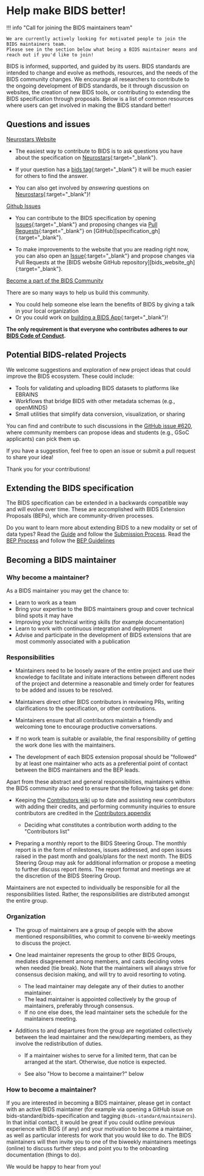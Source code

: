 # Help make BIDS better!

!!! info "Call for joining the BIDS maintainers team"

    We are currently actively looking for motivated people to join the BIDS maintainers team.
    Please see in the section below what being a BIDS maintainer means and reach out if you'd like to join!

BIDS is informed, supported, and guided by its users.
BIDS standards are intended to change and evolve as methods, resources,
and the needs of the BIDS community changes.
We encourage all researchers to contribute to the ongoing development of BIDS standards,
be it through discussion on websites, the creation of new BIDS tools,
or contributing to extending the BIDS specification through proposals.
Below is a list of common resources where users can get involved in making the BIDS standard better!

## Questions and issues

<u>Neurostars Website</u>

-   The easiest way to contribute to BIDS is to ask questions you have about the specification on
    [Neurostars](https://neurostars.org){:target="_blank"}.

-   If your question has a
    [bids tag](https://neurostars.org/search?q=tags%3Abids){:target="_blank"}
    it will be much easier for others to find the answer.

-   You can also get involved by _answering_ questions on
    [Neurostars](https://neurostars.org/search?q=tags%3Abids){:target="_blank"}!

<u>Github Issues</u>

-   You can contribute to the BIDS specification by opening
    [Issues](https://github.com/bids-standard/bids-specification/issues){:target="_blank"}
    and proposing changes via
    [Pull Requests](https://github.com/bids-standard/bids-specification/pulls){:target="_blank"}
    on
    [GitHub][specification_gh]{:target="_blank"}.

-   To make improvements to the website that you are reading right now, you can also open an
    [Issue](https://github.com/bids-standard/bids-website/issues){:target="_blank"}
    and propose changes via Pull Requests at the
    [BIDS website GitHub repository][bids_website_gh]{:target="_blank"}.

<u> Become a part of the BIDS Community </u>

There are so many ways to help us build this community.

-   You could help someone else learn the benefits of BIDS by giving a talk in your local organization
-   Or you could work on [building a BIDS App](https://bids.neuroimaging.io/tools/bids-apps.html){:target="_blank"}!

<b>The only requirement is that everyone who contributes adheres to our [BIDS Code of Conduct](./bids_github/CODE_OF_CONDUCT.md).</b>

## Potential BIDS-related Projects

We welcome suggestions and exploration of new project ideas that could improve the BIDS ecosystem. These could include:

- Tools for validating and uploading BIDS datasets to platforms like EBRAINS
- Workflows that bridge BIDS with other metadata schemas (e.g., openMINDS)
- Small utilities that simplify data conversion, visualization, or sharing

You can find and contribute to such discussions in the
[GitHub issue #620](https://github.com/bids-standard/bids-website/issues/620), where community members can propose ideas and students (e.g., GSoC applicants) can pick them up.

If you have a suggestion, feel free to open an issue or submit a pull request to share your idea!

Thank you for your contributions!

## Extending the BIDS specification

The BIDS specification can be extended in a backwards compatible way and will evolve over time.
These are accomplished with BIDS Extension Proposals (BEPs), which are community-driven processes.

Do you want to learn more about extending BIDS to a new modality or set of data types?
Read the [Guide](https://bids-extensions.readthedocs.io/en/latest/guide/)
and follow the [Submission Process](https://bids-extensions.readthedocs.io/en/latest/submission/).
Read the [BEP Process](../extensions/process.md)
and follow the [BEP Guidelines](../extensions/guidelines.md)

## Becoming a BIDS maintainer

### Why become a maintainer?

As a BIDS maintainer you may get the chance to:

-   Learn to work as a team
-   Bring your expertise to the BIDS maintainers group and cover technical blind spots it may have
-   Improving your technical writing skills (for example documentation)
-   Learn to work with continuous integration and deployment
-   Advise and participate in the development of BIDS extensions that are most commonly associated with a publication

### Responsibilities

-   Maintainers need to be loosely aware of the entire project
    and use their knowledge to facilitate and initiate interactions
    between different nodes of the project
    and determine a reasonable and timely order for features to be added and issues to be resolved.

-   Maintainers direct other BIDS contributors in reviewing PRs,
    writing clarifications to the specification, or other contributions.

-   Maintainers ensure that all contributors maintain a friendly and welcoming tone
    to encourage productive conversations.

-   If no work team is suitable or available,
    the final responsibility of getting the work done lies with the maintainers.

-   The development of each BIDS extension proposal should be "followed"
    by at least one maintainer who acts as a preferential point of contact
    between the BIDS maintainers and the BEP leads.

Apart from these abstract and general responsibilities,
maintainers within the BIDS community also need to ensure that the following tasks get done:

-   Keeping the
    [Contributors wiki](https://github.com/bids-standard/bids-specification/wiki/Recent-Contributors)
    up to date and assisting new contributors with adding their credits,
    and performing community inquiries to ensure contributors are credited in the
    [Contributors appendix](https://bids-specification.readthedocs.io/en/stable/appendices/contributors.html)

    -   Deciding what constitutes a contribution worth adding to the "Contributors list"

-   Preparing a monthly report to the BIDS Steering Group.
    The monthly report is in the form of milestones, issues addressed,
    and open issues raised in the past month and goals/plans for the next month.
    The BIDS Steering Group may ask for additional information or propose a meeting to further discuss report items.
    The report format and meetings are at the discretion of the BIDS Steering Group.

Maintainers are not expected to individually be responsible for all the responsibilities listed.
Rather, the responsibilities are distributed amongst the entire group.

### Organization

-   The group of maintainers are a group of people with the above mentioned responsibilities,
    who commit to convene bi-weekly meetings to discuss the project.

-   One lead maintainer represents the group to other BIDS Groups, mediates disagreement among members,
    and casts deciding votes when needed (tie break).
    Note that the maintainers will always strive for consensus decision making, and will try to avoid resorting to voting.

    -   The lead maintainer may delegate any of their duties to another maintainer.
    -   The lead maintainer is appointed collectively by the group of maintainers, preferably through consensus.
    -   If no one else does, the lead maintainer sets the schedule for the maintainers meeting.

-   Additions to and departures from the group are negotiated collectively between the lead maintainer
    and the new/departing members, as they involve the redistribution of duties.

    -   If a maintainer wishes to serve for a limited term, that can be arranged at the start.
        Otherwise, due notice is expected.

    -   See also "How to become a maintainer?" below

### How to become a maintainer?

If you are interested in becoming a BIDS maintainer,
please get in contact with an active BIDS maintainer
(for example via opening a GitHub issue on bids-standard/bids-specification and tagging `@bids-standard/maintainers`).
In that initial contact, it would be great if you could outline previous experience with BIDS (if any)
and your motivation to become a maintainer, as well as particular interests for work that you would like to do.
The BIDS maintainers will then invite you to one of the biweekly maintainers meetings (online)
to discuss further steps and point you to the onboarding documentation (things to do).

We would be happy to hear from you!
